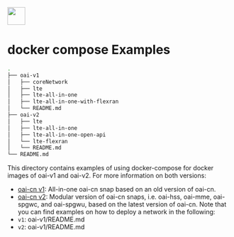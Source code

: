 
[<img align="center" width="40" height="40" src="https://mosaic5g.io/img/m5g-kube5g.png" />](https://gitlab.eurecom.fr/mosaic5g/kube5g/-/tree/develop/dockers/docker-compose)
# docker compose Examples

```bash
.
├── oai-v1
│   ├── coreNetwork
│   ├── lte
│   ├── lte-all-in-one
│   ├── lte-all-in-one-with-flexran
│   └── README.md
├── oai-v2
│   ├── lte
│   ├── lte-all-in-one
│   ├── lte-all-in-one-open-api
│   └── lte-flexran
│   └── README.md
└── README.md
```


This directory contains examples of using docker-compose for docker images of oai-v1 and oai-v2.
For more information on both versions:
- [oai-cn v1](https://gitlab.eurecom.fr/mosaic5g/mosaic5g/-/wikis/tutorials/oai-cn): All-in-one oai-cn snap based on an old version of oai-cn.
- [oai-cn v2](https://gitlab.eurecom.fr/mosaic5g/mosaic5g/-/wikis/tutorials/oai-cn-v2): Modular version of oai-cn snaps, i.e. oai-hss, oai-mme, oai-spgwc, and oai-spgwu, based on the latest version of oai-cn.
Note that you can find examples on how to deploy a network in the following:
- ```v1```: oai-v1/README.md
- ```v2```: oai-v1/README.md